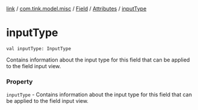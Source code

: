 [link](../../../index.md) / [com.tink.model.misc](../../index.md) / [Field](../index.md) / [Attributes](index.md) / [inputType](./input-type.md)

# inputType

`val inputType: InputType`

Contains information about the input type for this field that can be applied to the field input view.

### Property

`inputType` - Contains information about the input type for this field that can be applied to the field input view.